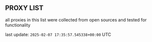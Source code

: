## PROXY LIST

all proxies in this list were collected from open sources and tested for functionality

last update: `2025-02-07 17:35:57.545338+00:00` UTC